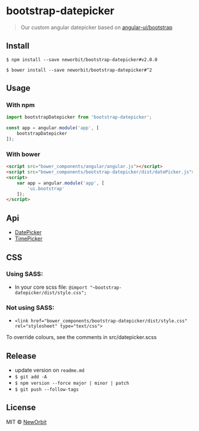 # bootstrap-datepicker

> Our custom angular datepicker based on [angular-ui/bootstrap](https://github.com/angular-ui/bootstrap)


## Install

```
$ npm install --save neworbit/bootstrap-datepicker#v2.0.0
```

```
$ bower install --save neworbit/bootstrap-datepicker#^2
```


## Usage


### With npm
```js
import bootstrapDatepicker from 'bootstrap-datepicker';

const app = angular.module('app', [
    bootstrapDatepicker
]);
```


### With bower

```html
<script src="bower_components/angular/angular.js"></script>
<script src="bower_components/bootstrap-datepicker/dist/datePicker.js"></script>
<script>
    var app = angular.module('app', [
        'ui.bootstrap'
    ]);
</script>

```


## Api

- [DatePicker](https://github.com/angular-ui/bootstrap/tree/master/src/datepicker/docs)
- [TimePicker](https://github.com/angular-ui/bootstrap/tree/master/src/timepicker/docs)


## CSS

### Using SASS:
- In your core scss file: `@import "~bootstrap-datepicker/dist/style.css";`

### Not using SASS:
- `<link href="bower_components/bootstrap-datepicker/dist/style.css" rel="stylesheet" type="text/css">`

To override colours, see the comments in src/datepicker.scss


## Release

- update version on `readme.md`
- `$ git add -A`
- `$ npm version --force major | minor | patch`
- `$ git push --follow-tags`


## License

MIT © [NewOrbit](http://neworbit.co.uk)
